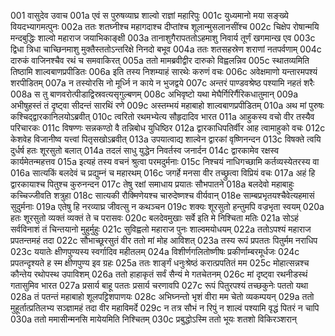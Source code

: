 001	वासुदेव उवाच
001a	एवं स पुरुषव्याघ्र शाल्वो राज्ञां महारिपुः
001c	युध्यमानो मया सङ्ख्ये वियदभ्यागमत्पुनः
002a	ततः शतघ्नीश्च महागदाश्च दीप्तांश्च शूलान्मुसलानसींश्च
002c	चिक्षेप रोषान्मयि मन्दबुद्धिः शाल्वो महाराज जयाभिकाङ्क्षी
003a	तानाशुगैरापततोऽहमाशु निवार्य तूर्णं खगमान्ख एव
003c	द्विधा त्रिधा चाच्छिनमाशु मुक्तैस्ततोऽन्तरिक्षे निनदो बभूव
004a	ततः शतसहस्रेण शराणां नतपर्वणाम्
004c	दारुकं वाजिनश्चैव रथं च समवाकिरत्
005a	ततो मामब्रवीद्वीर दारुको विह्वलन्निव
005c	स्थातव्यमिति तिष्ठामि शाल्वबाणप्रपीडितः
006a	इति तस्य निशम्याहं सारथेः करुणं वचः
006c	अवेक्षमाणो यन्तारमपश्यं शरपीडितम्
007a	न तस्योरसि नो मूर्ध्नि न काये न भुजद्वये
007c	अन्तरं पाण्डवश्रेष्ठ पश्यामि नहतं शरैः
008a	स तु बाणवरोत्पीडाद्विस्रवत्यसृगुल्बणम्
008c	अभिवृष्टो यथा मेघैर्गिरिर्गैरिकधातुमान्
009a	अभीषुहस्तं तं दृष्ट्वा सीदन्तं सारथिं रणे
009c	अस्तम्भयं महाबाहो शाल्वबाणप्रपीडितम्
010a	अथ मां पुरुषः कश्चिद्द्वारकानिलयोऽब्रवीत्
010c	त्वरितो रथमभ्येत्य सौहृदादिव भारत
011a	आहुकस्य वचो वीर तस्यैव परिचारकः
011c	विषण्णः सन्नकण्ठो वै तन्निबोध युधिष्ठिर
012a	द्वारकाधिपतिर्वीर आह त्वामाहुको वचः
012c	केशवेह विजानीष्व यत्त्वां पितृसखोऽब्रवीत्
013a	उपयात्वाद्य शाल्वेन द्वारकां वृष्णिनन्दन
013c	विषक्ते त्वयि दुर्धर्ष हतः शूरसुतो बलात्
014a	तदलं साधु युद्धेन निवर्तस्व जनार्दन
014c	द्वारकामेव रक्षस्व कार्यमेतन्महत्तव
015a	इत्यहं तस्य वचनं श्रुत्वा परमदुर्मनाः
015c	निश्चयं नाधिगच्छामि कर्तव्यस्येतरस्य वा
016a	सात्यकिं बलदेवं च प्रद्युम्नं च महारथम्
016c	जगर्हे मनसा वीर तच्छ्रुत्वा विप्रियं वचः
017a	अहं हि द्वारकायाश्च पितुश्च कुरुनन्दन
017c	तेषु रक्षां समाधाय प्रयातः सौभपातने
018a	बलदेवो महाबाहुः कच्चिज्जीवति शत्रुहा
018c	सात्यकी रौक्मिणेयश्च चारुदेष्णश्च वीर्यवान्
018e	साम्बप्रभृतयश्चैवेत्यहमासं सुदुर्मनाः
019a	एतेषु हि नरव्याघ्र जीवत्सु न कथञ्चन
019c	शक्यः शूरसुतो हन्तुमपि वज्रभृता स्वयम्
020a	हतः शूरसुतो व्यक्तं व्यक्तं ते च परासवः
020c	बलदेवमुखाः सर्वे इति मे निश्चिता मतिः
021a	सोऽहं सर्वविनाशं तं चिन्तयानो मुहुर्मुहुः
021c	सुविह्वलो महाराज पुनः शाल्वमयोधयम्
022a	ततोऽपश्यं महाराज प्रपतन्तमहं तदा
022c	सौभाच्छूरसुतं वीर ततो मां मोह आविशत्
023a	तस्य रूपं प्रपततः पितुर्मम नराधिप
023c	ययातेः क्षीणपुण्यस्य स्वर्गादिव महीतलम्
024a	विशीर्णगलितोष्णीषः प्रकीर्णाम्बरमूर्धजः
024c	प्रपतन्दृश्यते ह स्म क्षीणपुण्य इव ग्रहः
025a	ततः शार्ङ्गं धनुःश्रेष्ठं करात्प्रपतितं मम
025c	मोहात्सन्नश्च कौन्तेय रथोपस्थ उपाविशम्
026a	ततो हाहाकृतं सर्वं सैन्यं मे गतचेतनम्
026c	मां दृष्ट्वा रथनीडस्थं गतासुमिव भारत
027a	प्रसार्य बाहू पततः प्रसार्य चरणावपि
027c	रूपं पितुरपश्यं तच्छकुनेः पततो यथा
028a	तं पतन्तं महाबाहो शूलपट्टिशपाणयः
028c	अभिघ्नन्तो भृशं वीरा मम चेतो व्यकम्पयन्
029a	ततो मुहूर्तात्प्रतिलभ्य सञ्ज्ञामहं तदा वीर महाविमर्दे
029c	न तत्र सौभं न रिपुं न शाल्वं पश्यामि वृद्धं पितरं न चापि
030a	ततो ममासीन्मनसि मायेयमिति निश्चितम्
030c	प्रबुद्धोऽस्मि ततो भूयः शतशो विकिरञ्शरान्
